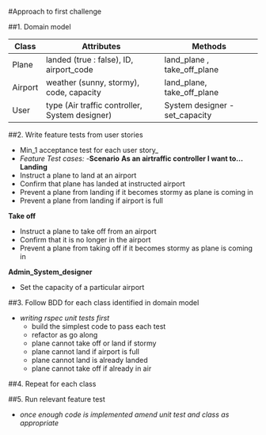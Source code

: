 #Approach to first challenge

##1. Domain model

Class | Attributes| Methods
------------ | ------------- |------------
Plane| landed (true : false), ID, airport_code |land_plane , take_off_plane 
Airport | weather (sunny, stormy), code, capacity|land_plane, take_off_plane
User | type (Air traffic controller, System designer)| System designer - set_capacity

##2. Write feature tests from user stories 
  - Min_1 acceptance test for each user story_
  - _Feature Test cases:_
  -__Scenario__
  __As an airtraffic controller I want to...__
  __Landing__
  - Instruct a plane to land at an airport
  - Confirm that plane has landed at instructed airport
  - Prevent a plane from landing if it becomes stormy as plane is coming in 
  - Prevent a plane from landing if airport is full 
  
  __Take off__
  - Instruct a plane to take off from an airport 
  - Confirm that it is no longer in the airport
  - Prevent a plane from taking off if it becomes stormy as plane is coming in
  
  __Admin_System_designer__
  - Set the capacity of a particular airport

##3. Follow BDD for each class identified in domain model
  - _writing rspec unit tests first_
      * build the simplest code to pass each test
      * refactor as go along
      * plane cannot take off or land if stormy
      * plane cannot land if airport is full
      * plane cannot land is already landed
      * plane cannot take off if already in air
  
##4. Repeat for each class 

##5. Run relevant feature test
  - _once enough code is implemented_
         _amend unit test and class as appropriate_



